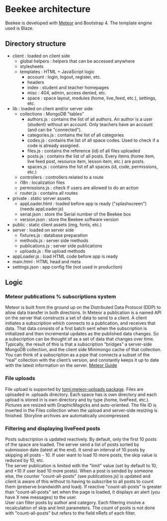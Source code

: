 # Beekee architecture
Beekee is developed with [Meteor](http://www.meteor.com) and Bootstrap 4.
The template engine used is Blaze.


## Directory structure

- client : loaded on client side
  - global helpers : helpers that can be accessed anywhere
  - stylesheets
  - templates : HTML + JavaScript logic
    - account : login, logout, register, etc.
    - headers
    - index : student and teacher homepages
    - misc : 404, admin, access denied, etc.
    - space : space layout, modules (home, live_feed, etc.), settings, etc.
- lib : loaded on client and/or server side
  - collections : MongoDB "tables"
    - authors.js : contains the list of all authors. An author is a user (student) without an account. Only teachers have an account (and can be "connected").
    - categories.js : contains the list of all categories
    - codes.js : contains the list of all space codes. Used to check if a code is already assigned.
    - files.js : contains the reference (id) of all files uploaded
    - posts.js : contains the list of all posts. Every items (home item, live feed post, resource item, lesson item, etc.) are posts.
    - spaces.js : contains the list of all spaces (id, code, permissions, etc.)
  - controllers : controllers related to a route
  - i18n : localization files
  - permissions.js : check if users are allowed to do an action
  - router.js : contains all routes
- private : static server assets
  - appLoader.html : loaded before app is ready ("splashscreen") (needs appLoader.js)
  - serial.json : store the Serial number of the Beekee box
  - version.json : store the Beekee software version
- public : static client assets (img, fonts, etc.)
- server : loaded on server side
  - fixtures.js : database preparation
  - methods.js : server side methods
  - publications.js : server side publications
  - uploads.js : file upload methods
- appLoader.js : load HTML code before app is ready
- main.html : HTML head and meta
- settings.json : app config file (not used in production)

## Logic

### Meteor publications % subscriptions system
Meteor is built from the ground up on the Distributed Data Protocol (DDP) to allow data transfer in both directions. In Meteor a publication is a named API on the server that constructs a set of data to send to a client. A client initiates a subscription which connects to a publication, and receives that data. That data consists of a first batch sent when the subscription is initialized and then incremental updates as the published data changes. So a subscription can be thought of as a set of data that changes over time. Typically, the result of this is that a subscription “bridges” a server-side MongoDB collection, and the client side Minimongo cache of that collection. You can think of a subscription as a pipe that connects a subset of the “real” collection with the client’s version, and constantly keeps it up to date with the latest information on the server. [Meteor Guide](https://guide.meteor.com/data-loading.html)

### File uploads
File upload is supported by [tomi:meteor-uploads package](https://github.com/tomitrescak/meteor-uploads). Files are uploaded in .uploads directory. Each space has is own directory and each upload is stored in is own directory and by type (home, liveFeed, etc.). Pictures are resized with GraphicMagicks and auto-oriented. The file ID is inserted in the Files collection when the upload and server-side resizing is finished. Storyline archives are automatically uncompressed.

### Filtering and displaying liveFeed posts 
Posts subscription is updated reactively. By default, only the first 10 posts of the space are loaded. The server send a list of posts sorted by submission date (latest at the end). It send an interval of 10 posts by skipping all posts - 10. If user want to load 10 more posts, the skip value is reduced by 10, etc.  
The server publication is limited with the "limit" value (set by default to 10, and +10 if user load 10 more posts). When a post is sended by someone else, the counter "count-all-posts" (see publications.js) is updated and client is aware of this without to having to subscribe to all posts to count them (preserve brandwidth and load). If reactive "count-all-posts" is greater than "count-all-posts" set when the page is loaded, it displays an alert (you have X new messages) to the user.  
User can filter posts by author and category. Each filtering involve a recalculation of skip and limit parameters. The count of posts is not done with "count-all-posts" but refers to the field nRefs of each filter.
